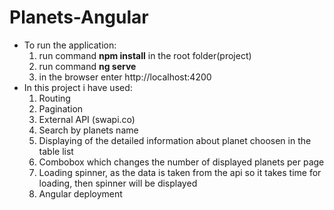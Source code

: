 # Planets-Angular
 - To run the application: 
    1. run command **npm install** in the root folder(project)
    2. run command **ng serve**
    3. in the browser enter http://localhost:4200
 - In this project i have used:
    1. Routing
    2. Pagination
    3. External API (swapi.co)
    4. Search by planets name
    5. Displaying of the detailed information about planet choosen in the table list
    6. Combobox which changes the number of displayed planets per page
    7. Loading spinner, as the data is taken from the api so it takes time for loading, then spinner will be displayed 
    8. Angular deployment
   
